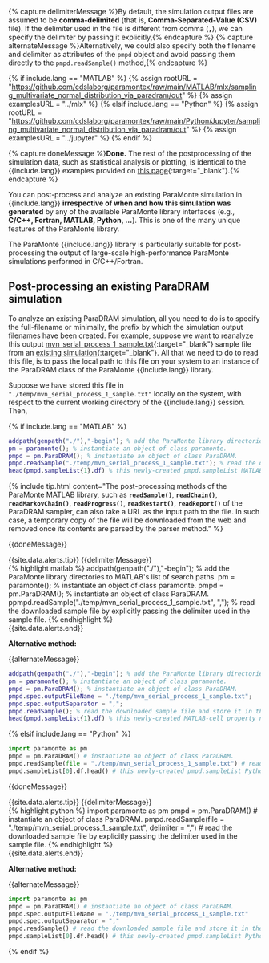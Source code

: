 {% capture delimiterMessage %}By default, the simulation output files are assumed to be <b>comma-delimited</b> (that is, <b>Comma-Separated-Value (CSV)</b> file). If the delimiter used in the file is different from comma (<b><code>,</code></b>), we can specify the delimiter by passing it explicitly,{% endcapture %}
{% capture alternateMessage %}Alternatively, we could also specify both the filename and delimiter as attributes of the `pmpd` object and avoid passing them directly to the `pmpd.readSample()` method,{% endcapture %}

{% if include.lang == "MATLAB" %}
{% assign rootURL = "https://github.com/cdslaborg/paramontex/raw/main/MATLAB/mlx/sampling_multivariate_normal_distribution_via_paradram/out" %}
{% assign examplesURL = "../mlx" %}
{% elsif include.lang == "Python" %}
{% assign rootURL = "https://github.com/cdslaborg/paramontex/raw/main/Python/Jupyter/sampling_multivariate_normal_distribution_via_paradram/out" %}
{% assign examplesURL = "../jupyter" %}
{% endif %}

{% capture doneMessage %}**Done.** The rest of the postprocessing of the simulation data, such as statistical analysis or plotting, is identical to the {{include.lang}} examples provided on [this page]({{examplesURL}}){:target="_blank"}.{% endcapture %}

You can post-process and analyze an existing ParaMonte simulation in {{include.lang}} **irrespective of when and how this simulation was generated** by any of the available ParaMonte library interfaces (e.g., **C/C++, Fortran, MATLAB, Python, ...**). This is one of the many unique features of the ParaMonte library.  

The ParaMonte {{include.lang}} library is particularly suitable for post-processing the output of large-scale high-performance ParaMonte simulations performed in C/C++/Fortran.  

## Post-processing an existing ParaDRAM simulation  

To analyze an existing ParaDRAM simulation, all you need to do is to specify the full-filename or minimally, the prefix by which the simulation output filenames have been created. For example, suppose we want to reanalyze this output [mvn_serial_process_1_sample.txt]({{rootURL}}/mvn_serial_process_1_sample.txt){:target="_blank"} sample file from an [existing simulation]({{rootURL}}){:target="_blank"}. All that we need to do to read this file, is to pass the local path to this file on your system to an instance of the ParaDRAM class of the ParaMonte {{include.lang}} library.  

Suppose we have stored this file in `"./temp/mvn_serial_process_1_sample.txt"` locally on the system, with respect to the current working directory of the {{include.lang}} session. Then,     

{% if include.lang == "MATLAB" %}

```matlab  
addpath(genpath("./"),"-begin"); % add the ParaMonte library directories to MATLAB's list of search paths.
pm = paramonte(); % instantiate an object of class paramonte.
pmpd = pm.ParaDRAM(); % instantiate an object of class ParaDRAM.
pmpd.readSample("./temp/mvn_serial_process_1_sample.txt"); % read the downloaded sample file and store it in the newly-created pmpd.sampleList property.
head(pmpd.sampleList{1}.df) % this newly-created pmpd.sampleList MATLAB-cell property contains the contents of the sample file and other relevant tools.
```  

{% include tip.html content="The post-processing methods of the ParaMonte MATLAB library, such as **`readSample()`**, **`readChain()`**, **`readMarkovChain()`**, **`readProgress()`**, **`readRestart()`**, **`readReport()`** of the ParaDRAM sampler, can also take a URL as the input path to the file. In such case, a temporary copy of the file will be downloaded from the web and removed once its contents are parsed by the parser method." %}

{{doneMessage}}  

{{site.data.alerts.tip}}
{{delimiterMessage}}  
{% highlight matlab %}
addpath(genpath("./"),"-begin"); % add the ParaMonte library directories to MATLAB's list of search paths.
pm = paramonte(); % instantiate an object of class paramonte.
pmpd = pm.ParaDRAM(); % instantiate an object of class ParaDRAM.
ppmpd.readSample("./temp/mvn_serial_process_1_sample.txt", ","); % read the downloaded sample file by explicitly passing the delimiter used in the sample file.
{% endhighlight %}  
{{site.data.alerts.end}}

**Alternative method:**  

{{alternateMessage}}  
```matlab  
addpath(genpath("./"),"-begin"); % add the ParaMonte library directories to MATLAB's list of search paths.
pm = paramonte(); % instantiate an object of class paramonte.
pmpd = pm.ParaDRAM(); % instantiate an object of class ParaDRAM.
pmpd.spec.outputFileName = "./temp/mvn_serial_process_1_sample.txt";
pmpd.spec.outputSeparator = ",";
pmpd.readSample(); % read the downloaded sample file and store it in the newly-created pmpd.sampleList property.
head(pmpd.sampleList{1}.df) % this newly-created MATLAB-cell property now contains the contents of the sample file and other relevant tools.
```  

{% elsif include.lang == "Python" %}

```python
import paramonte as pm
pmpd = pm.ParaDRAM() # instantiate an object of class ParaDRAM.
pmpd.readSample(file = "./temp/mvn_serial_process_1_sample.txt") # read the downloaded sample file and store it in the newly-created pmpd.sampleList property.
pmpd.sampleList[0].df.head() # this newly-created pmpd.sampleList Python-list property contains the contents of the sample file and other relevant tools.
```

{{doneMessage}}  

{{site.data.alerts.tip}}
{{delimiterMessage}}  
{% highlight python %}
import paramonte as pm
pmpd = pm.ParaDRAM() # instantiate an object of class ParaDRAM.
pmpd.readSample(file = "./temp/mvn_serial_process_1_sample.txt", delimiter = ",") # read the downloaded sample file by explicitly passing the delimiter used in the sample file.
{% endhighlight %}  
{{site.data.alerts.end}}

**Alternative method:**  

{{alternateMessage}}  
```python  
import paramonte as pm
pmpd = pm.ParaDRAM() # instantiate an object of class ParaDRAM.
pmpd.spec.outputFileName = "./temp/mvn_serial_process_1_sample.txt"
pmpd.spec.outputSeparator = ","
pmpd.readSample() # read the downloaded sample file and store it in the newly-created pmpd.sampleList property.
pmpd.sampleList[0].df.head() # this newly-created pmpd.sampleList Python-list property contains the contents of the sample file and other relevant tools.
```  

{% endif %}

